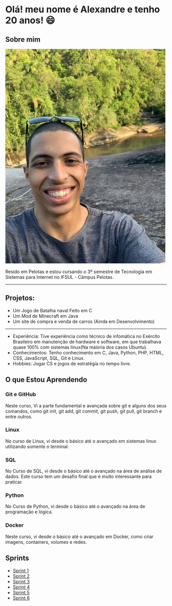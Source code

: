 # Olá! meu nome é Alexandre e tenho 20 anos! :smile:

## Sobre mim

![alt text](./FotoPessoal.jpg)

Resido em Pelotas e estou cursando o 3º semestre de Tecnologia em Sistemas para Internet no IFSUL - Câmpus Pelotas.

---

## Projetos:

- Um Jogo de Batalha naval Feito em C
- Um Mod de Minecraft em Java
- Um site de compra e venda de carros (Ainda em Desenvolvimento)

---

- Experiência: Tive experiência como técnico de infomática no Exército Brasileiro em manutenção de hardware e software, em que trabalhava quase 100% com sistemas linux(Na maioria dos casos Ubuntu).
- Conhecimentos: Tenho conhecimento em C, Java, Python, PHP, HTML, CSS, JavaScript, SQL, Git e Linux.
- Hobbies: Jogar CS e jogos de estratégia no tempo livre.

## O que Estou Aprendendo

### Git e GitHub

Neste curso, Vi a parte fundamental e avançada sobre git e alguns dos seus comandos, como git init, git add, git commit, git push, git pull, git branch e entre outros.

### Linux

No curso de Linux, vi desde o básico até o avançado em sistemas linux utilizando somente o terminal.

### SQL

No Curso de SQL, vi desde o básico até o avançado na área de análise de dados. Este curso tem um desafio final que é muito interessante para praticar.

### Python

No Curso de Python, vi desde o básico até o avançado na área de programação e lógica.

### Docker

Neste curso, vi desde o básico até o avançado em Docker, como criar imagens, containers, volumes e redes.

## Sprints

- [Sprint 1](Sprint%201/README.md)
- [Sprint 2](./Sprint%202/README.md)
- [Sprint 3](./Sprint%203/README.md)
- [Sprint 4](./Sprint%204/README.md)
- [Sprint 5](./Sprint%205/README.md)
- [Sprint 6](./Sprint%206/README.md)
